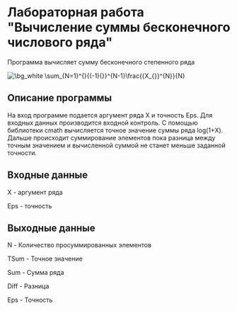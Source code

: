 # Лабораторная работа "Вычисление суммы бесконечного числового ряда"
Программа вычисляет сумму бесконечного степенного ряда

<img src="https://latex.codecogs.com/png.image?\dpi{200}&space;\bg_white&space;\sum_{N=1}^{}{(-1){}}^{N-1}\frac{{X_{}}^{N}}{N}" title="\bg_white \sum_{N=1}^{}{(-1){}}^{N-1}\frac{{X_{}}^{N}}{N}" />

## Описание программы
На вход программе подается аргумент ряда X и точность Eps. Для входных данных производится входной контроль. 
С помощью библиотеки cmath вычисляется точное значение суммы ряда log(1+X). Дальше происходит суммирование элементов пока разница между
точным значением и вычисленной суммой не станет меньше заданной точности.

## Входные данные
X - аргумент ряда

Eps - точность

## Выходные данные
N - Количество просуммированных элементов

TSum - Точное значение

Sum - Сумма ряда 

Diff - Разница

Eps - Точность
